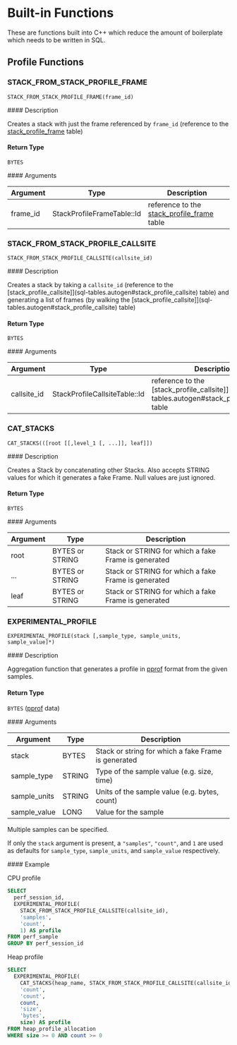# Built-in Functions

These are functions built into C++ which reduce the amount of boilerplate which
needs to be written in SQL.

## Profile Functions

### STACK_FROM_STACK_PROFILE_FRAME

`STACK_FROM_STACK_PROFILE_FRAME(frame_id)`

#### Description

Creates a stack with just the frame referenced by `frame_id` (reference to the
[stack_profile_frame](sql-tables.autogen#stack_profile_frame) table)

#### Return Type

`BYTES`

#### Arguments

Argument | Type | Description
-------- | ---- | -----------
frame_id | StackProfileFrameTable::Id | reference to the [stack_profile_frame](sql-tables.autogen#stack_profile_frame) table

### STACK_FROM_STACK_PROFILE_CALLSITE

`STACK_FROM_STACK_PROFILE_CALLSITE(callsite_id)`

#### Description

Creates a stack by taking a `callsite_id` (reference to the
[stack_profile_callsite]](sql-tables.autogen#stack_profile_callsite) table) and
generating a list of frames (by walking the
[stack_profile_callsite]](sql-tables.autogen#stack_profile_callsite) table)

#### Return Type

`BYTES`

#### Arguments

Argument | Type | Description
-------- | ---- | -----------
callsite_id | StackProfileCallsiteTable::Id | reference to the [stack_profile_callsite]](sql-tables.autogen#stack_profile_callsite) table

### CAT_STACKS

`CAT_STACKS(([root [[,level_1 [, ...]], leaf]])`

#### Description

Creates a Stack by concatenating other Stacks. Also accepts STRING values for
which it generates a fake Frame. Null values are just ignored.

#### Return Type

`BYTES`

#### Arguments

Argument | Type | Description
-------- | ---- | -----------
root | BYTES or STRING | Stack or STRING for which a fake Frame is generated
... | BYTES or STRING | Stack or STRING for which a fake Frame is generated
leaf | BYTES or STRING | Stack or STRING for which a fake Frame is generated

### EXPERIMENTAL_PROFILE

`EXPERIMENTAL_PROFILE(stack [,sample_type, sample_units, sample_value]*)`

#### Description

Aggregation function that generates a profile in
[pprof](https://github.com/google/pprof) format from the given samples.

#### Return Type

`BYTES` ([pprof](https://github.com/google/pprof) data)

#### Arguments

Argument | Type | Description
-------- | ---- | -----------
stack | BYTES | Stack or string for which a fake Frame is generated
sample_type | STRING | Type of the sample value (e.g. size, time)
sample_units | STRING | Units of the sample value (e.g. bytes, count)
sample_value | LONG | Value for the sample

Multiple samples can be specified.

If only the `stack` argument is present, a `"samples"`, `"count"`, and `1` are
used as defaults for `sample_type`, `sample_units`, and `sample_value`
 respectively.

#### Example

CPU profile

```sql
SELECT
  perf_session_id,
  EXPERIMENTAL_PROFILE(
    STACK_FROM_STACK_PROFILE_CALLSITE(callsite_id),
    'samples',
    'count',
    1) AS profile
FROM perf_sample
GROUP BY perf_session_id
```

Heap profile

```sql
SELECT
  EXPERIMENTAL_PROFILE(
    CAT_STACKS(heap_name, STACK_FROM_STACK_PROFILE_CALLSITE(callsite_id)),
    'count',
    'count',
    count,
    'size',
    'bytes',
    size) AS profile
FROM heap_profile_allocation
WHERE size >= 0 AND count >= 0
```